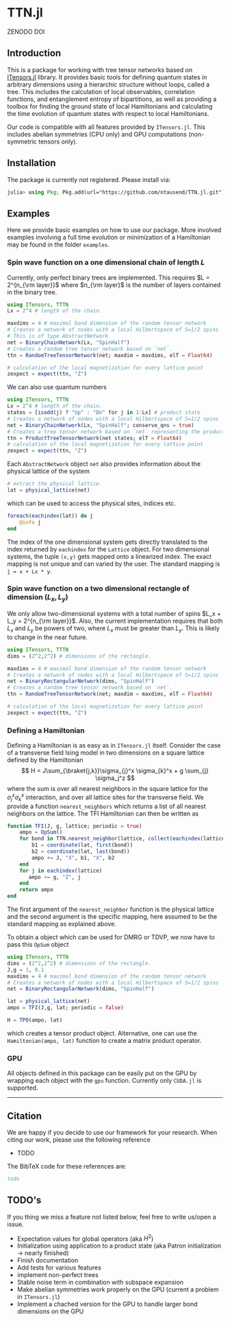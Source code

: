 # TTN.jl

ZENODO DOI

## Introduction

This is a package for working with tree tensor networks based on [ITensors.jl](https://github.com/ITensor/ITensors.jl) library. It provides basic tools for defining quantum states in arbitrary dimensions using a hierarchic structure without loops, called a tree. This includes the calculation of local observables, correlation functions, and entanglement entropy of bipartitions, as well as providing a toolbox for finding the ground state of local Hamiltonians and calculating the time evolution of quantum states with respect to local Hamiltonians.

Our code is compatible with all features provided by `ITensors.jl`. This includes abelian symmetries (CPU only) and GPU computations (non-symmetric tensors only).


## Installation

The package is currently not registered. Please install via:

```julia
julia> using Pkg; Pkg.add(url="https://github.com/ntausend/TTN.jl.git")
```

## Examples

Here we provide basic examples on how to use our package. More involved examples involving a full time evolution or minimization of a Hamiltonian may be found in the folder `examples`.

### Spin wave function on a one dimensional chain of length $L$

Currently, only perfect binary trees are implemented. This requires $L = 2^{n_{\rm layer}}$ where $n_{\rm layer}$ is the number of layers contained in the binary tree.

```julia
using ITensors, TTTN
Lx = 2^4 # length of the chain.

maxdims = 4 # maximal bond dimension of the random tensor network
# Creates a network of nodes with a local Hilbertspace of S=1/2 spins
# This is of type AbstractNetwork
net = BinaryChainNetwork(Lx, "SpinHalf")
# Creates a random tree tensor network based on `net`.
ttn = RandomTreeTensorNetwork(net; maxdim = maxdims, elT = Float64)

# calculation of the local magnetization for every lattice point
zexpect = expect(ttn, "Z")
```

We can also use quantum numbers

```julia
using ITensors, TTTN
Lx = 2^4 # length of the chain.
states = [isodd(j) ? "Up" : "Dn" for j in 1:Lx] # product state
# Creates a network of nodes with a local Hilbertspace of S=1/2 spins
net = BinaryChainNetwork(Lx, "SpinHalf"; conserve_qns = true)
# Creates a tree tensor network based on `net` representing the product state `states`.
ttn = ProductTreeTensorNetwork(net states; elT = Float64)
# calculation of the local magnetization for every lattice point
zexpect = expect(ttn, "Z")
```

Each `AbstractNetwork` object `net` also provides information about the physical lattice of the system

```julia
# extract the physical lattice.
lat = physical_lattice(net)
```

which can be used to access the physical sites, indices etc.

```julia
foreach(eachindex(lat)) do j
    @info j
end
```

The index of the one dimensional system gets directly translated to the index returned by `eachindex` for the `Lattice` object. For two dimensional systems, the tuple `(x,y)` gets mapped onto a linearized index. The exact mapping is not unique and can varied by the user. The standard mapping is `j = x + Lx * y`.

### Spin wave function on a two dimensional rectangle of dimension $(L_x, L_y)$

We only allow two-dimensional systems with a total number of spins $L_x + L_y = 2^{n_{\rm layer}}$. Also, the current implementation requires that both $L_x$ and $L_y$ be powers of two, where $L_x$ must be greater than $L_y$. This is likely to change in the near future.

```julia
using ITensors, TTTN
dims = (2^2,2^2) # dimensions of the rectangle.

maxdims = 4 # maximal bond dimension of the random tensor network
# Creates a network of nodes with a local Hilbertspace of S=1/2 spins
net = BinaryRectangularNetwork(dims, "SpinHalf")
# Creates a random tree tensor network based on `net`.
ttn = RandomTreeTensorNetwork(net; maxdim = maxdims, elT = Float64)

# calculation of the local magnetization for every lattice point
zexpect = expect(ttn, "Z")
```

### Defining a Hamiltonian

Defining a Hamiltonian is as easy as in `ITensors.jl` itself. Consider the case of a transverse field Ising model in two dimensions on a square lattice defined by the Hamiltonian
$$
H = J\sum_{\braket{j,k}}\sigma_{j}^x \sigma_{k}^x + g \sum_{j} \sigma_j^z
$$
where the sum is over all nearest neighbors in the square lattice for the $\sigma_j^x \sigma_k^x$ interaction, and over all lattice sites for the transverse field. We provide a function `nearest_neighbors` which returns a list of all nearest neighbors on the lattice. The TFI Hamiltonian can then be written as

```julia
function TFI(J, g, lattice; periodic = true)
	ampo = OpSum()
    for bond in TTN.nearest_neighbor(lattice, collect(eachindex(lattice)); periodic = periodic)
        b1 = coordinate(lat, first(bond))
        b2 = coordinate(lat, last(bond))
        ampo += J, "X", b1, "X", b2
    end
    for j in eachindex(lattice)
       ampo += g, "Z", j 
    end
    return ampo
end
```

The first argument of the `nearest_neighbor` function is the physical lattice and the second argument is the specific mapping, here assumed to be the standard mapping as explained above.

To obtain a object which can be used for DMRG or TDVP, we now have to pass this `OpSum` object

```julia
using ITensors, TTTN
dims = (2^2,2^2) # dimensions of the rectangle.
J,g = 1, 0.1
maxdims = 4 # maximal bond dimension of the random tensor network
# Creates a network of nodes with a local Hilbertspace of S=1/2 spins
net = BinaryRectangularNetwork(dims, "SpinHalf")

lat = physical_lattice(net)
ampo = TFI(J,g, lat; periodic = false)

H = TPO(ampo, lat)
```

which creates a tensor product object. Alternative, one can use the `Hamiltonian(ampo, lat)` function to create a matrix product operator.

### GPU

All objects defined in this package can be easily put on the GPU by wrapping each object with the `gpu` function. Currently only `CUDA.jl` is supported.

---

## Citation

We are happy if you decide to use our framework for your research. When citing our work, please use the following reference 

* TODO

The BibTeX code for these references are:

```bibtex
todo
```

## TODO's

If you thing we miss a feature not listed below, feel free to write us/open a issue.

- Expectation values for global operators (aka $H^2$)
- Initialization using application to a product state (aka Patron initialization $\rightarrow$ nearly finished)
- Finish documentation
- Add tests for various features
- implement non-perfect trees
- Stable noise term in combination with subspace expansion
- Make abelian symmetries work properly on the GPU (current a problem in `ITensors.jl`)
- Implement a chached version for the GPU to handle larger bond dimensions on the GPU